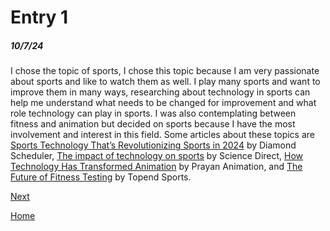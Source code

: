 # Entry 1
##### 10/7/24

I chose the topic of sports, I chose this topic because I am very passionate about sports and like to watch them as well. I play many sports and want to improve them in many ways, researching about technology in sports can help me understand what needs to be changed for improvement and what role technology can play in sports. I was also contemplating between fitness and animation but decided on sports because I have the most involvement and interest in this field. Some articles about these topics are [Sports Technology That’s Revolutionizing Sports in 2024](https://cactusware.com/blog/sports-technology) by Diamond Scheduler, [The impact of technology on sports](https://www.sciencedirect.com/science/article/abs/pii/S0040162522003626) by Science Direct, [How Technology Has Transformed Animation](https://www.prayananimation.com/blog/how-technology-has-transformed-animation-a-look-at-the-past-present-and-future/) by Prayan Animation, and [The Future of Fitness Testing](https://www.topendsports.com/testing/future.htm) by Topend Sports.

[Next](entry02.md)

[Home](../README.md)
